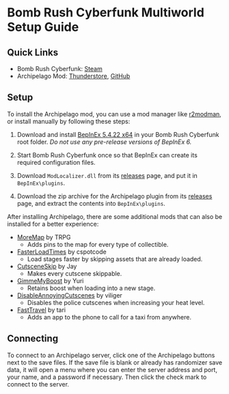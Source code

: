 # Bomb Rush Cyberfunk Multiworld Setup Guide

## Quick Links

- Bomb Rush Cyberfunk: [Steam](https://store.steampowered.com/app/1353230/Bomb_Rush_Cyberfunk/)
- Archipelago Mod: [Thunderstore](https://thunderstore.io/c/bomb-rush-cyberfunk/p/TRPG/BRC_Archipelago/), 
[GitHub](https://github.com/TRPG0/BRC-Archipelago/releases)

## Setup

To install the Archipelago mod, you can use a mod manager like 
[r2modman](https://thunderstore.io/c/bomb-rush-cyberfunk/p/ebkr/r2modman/), or install manually by following these steps:

1. Download and install [BepInEx 5.4.22 x64](https://github.com/BepInEx/BepInEx/releases/tag/v5.4.22) in your Bomb Rush 
Cyberfunk root folder. *Do not use any pre-release versions of BepInEx 6.*

2. Start Bomb Rush Cyberfunk once so that BepInEx can create its required configuration files.

3. Download `ModLocalizer.dll` from its [releases](https://github.com/TRPG0/BRC-ModLocalizer/releases) page, and put it 
in `BepInEx\plugins`.

4. Download the zip archive for the Archipelago plugin from its [releases](https://github.com/TRPG0/BRC-Archipelago/releases) 
page, and extract the contents into `BepInEx\plugins`.

After installing Archipelago, there are some additional mods that can also be installed for a better experience:

- [MoreMap](https://thunderstore.io/c/bomb-rush-cyberfunk/p/TRPG/MoreMap/) by TRPG
    - Adds pins to the map for every type of collectible.
- [FasterLoadTimes](https://thunderstore.io/c/bomb-rush-cyberfunk/p/cspotcode/FasterLoadTimes/) by cspotcode
    - Load stages faster by skipping assets that are already loaded.
- [CutsceneSkip](https://thunderstore.io/c/bomb-rush-cyberfunk/p/Jay/CutsceneSkip/) by Jay
    - Makes every cutscene skippable.
- [GimmeMyBoost](https://thunderstore.io/c/bomb-rush-cyberfunk/p/Yuri/GimmeMyBoost/) by Yuri
    - Retains boost when loading into a new stage.
- [DisableAnnoyingCutscenes](https://thunderstore.io/c/bomb-rush-cyberfunk/p/viliger/DisableAnnoyingCutscenes/) by viliger
    - Disables the police cutscenes when increasing your heat level.
- [FastTravel](https://thunderstore.io/c/bomb-rush-cyberfunk/p/tari/FastTravel/) by tari
    - Adds an app to the phone to call for a taxi from anywhere.

## Connecting

To connect to an Archipelago server, click one of the Archipelago buttons next to the save files. If the save file is 
blank or already has randomizer save data, it will open a menu where you can enter the server address and port, your 
name, and a password if necessary. Then click the check mark to connect to the server.